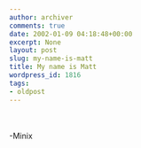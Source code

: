 ```yaml
---
author: archiver
comments: true
date: 2002-01-09 04:18:48+00:00
excerpt: None
layout: post
slug: my-name-is-matt
title: My name is Matt
wordpress_id: 1816
tags:
- oldpost
---
```


<br /><br />-Minix